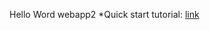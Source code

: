 Hello Word webapp2
*Quick start tutorial: [link](http://webapp-improved.appspot.com/tutorials/quickstart.html)
